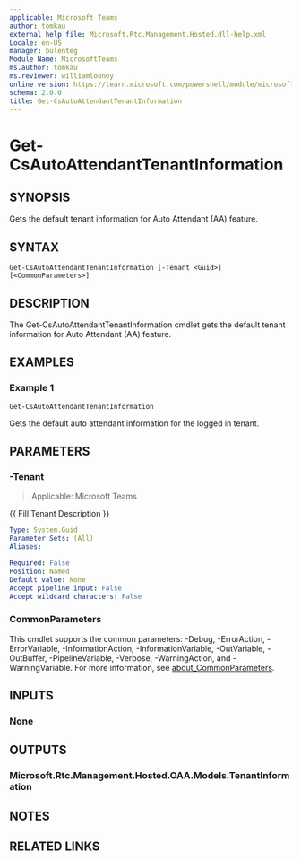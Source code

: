 ```yaml
---
applicable: Microsoft Teams
author: tomkau
external help file: Microsoft.Rtc.Management.Hosted.dll-help.xml
Locale: en-US
manager: bulenteg
Module Name: MicrosoftTeams
ms.author: tomkau
ms.reviewer: williamlooney
online version: https://learn.microsoft.com/powershell/module/microsoftteams/get-csautoattendanttenantinformation
schema: 2.0.0
title: Get-CsAutoAttendantTenantInformation
---
```


# Get-CsAutoAttendantTenantInformation

## SYNOPSIS
Gets the default tenant information for Auto Attendant (AA) feature.

## SYNTAX

```
Get-CsAutoAttendantTenantInformation [-Tenant <Guid>] [<CommonParameters>]
```

## DESCRIPTION
The Get-CsAutoAttendantTenantInformation cmdlet gets the default tenant information for Auto Attendant (AA) feature.

## EXAMPLES

### Example 1
```
Get-CsAutoAttendantTenantInformation
```

Gets the default auto attendant information for the logged in tenant.

## PARAMETERS

### -Tenant

> Applicable: Microsoft Teams

{{ Fill Tenant Description }}

```yaml
Type: System.Guid
Parameter Sets: (All)
Aliases:

Required: False
Position: Named
Default value: None
Accept pipeline input: False
Accept wildcard characters: False
```

### CommonParameters
This cmdlet supports the common parameters: -Debug, -ErrorAction, -ErrorVariable, -InformationAction, -InformationVariable, -OutVariable, -OutBuffer, -PipelineVariable, -Verbose, -WarningAction, and -WarningVariable. For more information, see [about_CommonParameters](https://go.microsoft.com/fwlink/?LinkID=113216).

## INPUTS

### None

## OUTPUTS

### Microsoft.Rtc.Management.Hosted.OAA.Models.TenantInformation

## NOTES

## RELATED LINKS
